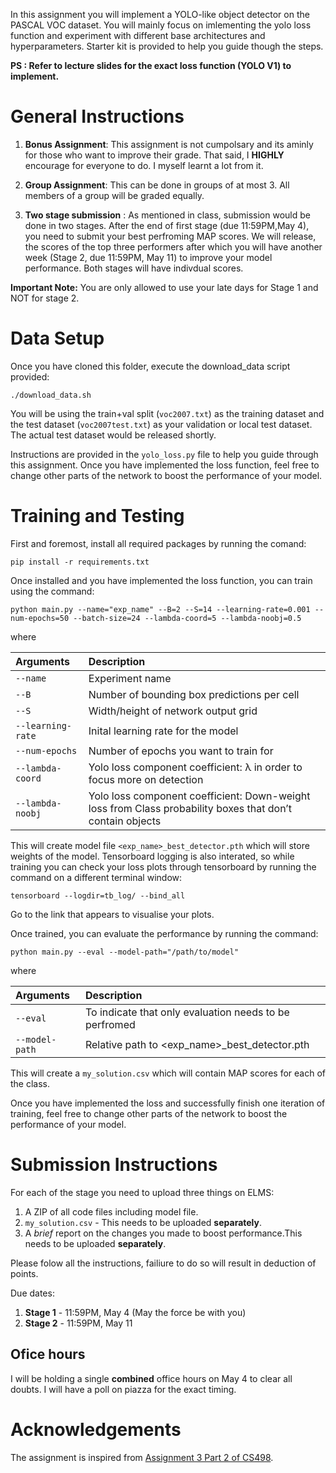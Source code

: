 In this assignment you will implement a YOLO-like object detector on the PASCAL VOC dataset. You will mainly focus on imlementing the yolo loss function and experiment with different base architectures and hyperparameters. Starter kit is provided to help you guide though the steps. 

**PS : Refer to lecture slides for the exact loss function (YOLO V1) to implement.**

# General Instructions
1. **Bonus Assignment**: This assignment is not cumpolsary and its aminly for those who want to improve their grade. That said, I **HIGHLY** encourage for everyone to do. I myself learnt a lot from it. 

2. **Group Assignment**: This can be done in groups of at most 3. All members of a group will be graded equally.

3. **Two stage submission** : As mentioned in class, submission would be done in two stages. After the end of first stage (due 11:59PM,May 4), you need to submit your best perfroming MAP scores. We will release, the scores of the top three performers after which you will have another week (Stage 2, due 11:59PM, May 11) to improve your model performance. Both stages will have indivdual scores.

**Important Note:** You are only allowed to use your late days for Stage 1 and NOT for stage 2.
# Data Setup

Once you have cloned this folder, execute the download_data script provided:
```
./download_data.sh
```
You will be using the train+val split (`voc2007.txt`) as the training dataset and the test dataset (`voc2007test.txt`) as your validation or local test dataset. The actual test dataset would be released shortly.

Instructions are provided in the `yolo_loss.py` file to help you guide through this assignment. Once you have implemented the loss function, feel free to change other parts of the network to boost the performance of your model.





# Training and Testing 
First and foremost, install all required packages by running the comand:

```
pip install -r requirements.txt
```
Once installed and you have implemented the loss function, you can train using the command:

```
python main.py --name="exp_name" --B=2 --S=14 --learning-rate=0.001 --num-epochs=50 --batch-size=24 --lambda-coord=5 --lambda-noobj=0.5

```

where


| Arguments        | Description |
| :------------- |:----------|
| `--name`     | Experiment name |
| `--B`     | Number of bounding box predictions per cell |
| `--S`     | Width/height of network output grid |
| `--learning-rate`     | Inital learning rate for the model |
| `--num-epochs`     | Number of epochs you want to train for |
| `--lambda-coord`     | Yolo loss component coefficient: λ in order to focus more on detection |
| `--lambda-noobj`     | Yolo loss component coefficient: Down-weight loss from Class probability boxes that don’t contain objects |

This will create model file `<exp_name>_best_detector.pth` which will store weights of the model. Tensorboard logging is also interated, so while training you can check your loss plots through tensorboard by running the command on a different terminal window:

```
tensorboard --logdir=tb_log/ --bind_all
```
Go to the link that appears to visualise your plots. 

Once trained, you can evaluate the performance by running the command:
```
python main.py --eval --model-path="/path/to/model"
```
where 

| Arguments        | Description |
| :------------- |:----------|
| `--eval`     | To indicate that only evaluation needs to be perfromed |
| `--model-path`     | Relative path to \<exp_name>_best_detector.pth |

This will create a `my_solution.csv` which will contain MAP scores for each of the class. 

Once you have implemented the loss and successfully finish one iteration of training, feel free to change other parts of the network to boost the performance of your model.

# Submission Instructions

For each of the stage you need to upload three things on ELMS:
1. A ZIP of all code files including model file.
2. `my_solution.csv` - This needs to be uploaded **separately**.
3. A _brief_ report on the changes you made to boost performance.This needs to be uploaded **separately**.

Please folow all the instructions, failiure to do so will result in deduction of points. 

Due dates:
1. **Stage 1** - 11:59PM, May 4 (May the force be with you)
2. **Stage 2** - 11:59PM, May 11

## Ofice hours

I will be holding a single **combined** office hours on May 4 to clear all doubts. I will have a poll on piazza for the exact timing.

# Acknowledgements

The assignment is inspired from [Assignment 3 Part 2 of CS498](http://slazebni.cs.illinois.edu/fall18/assignment3_part2.html).